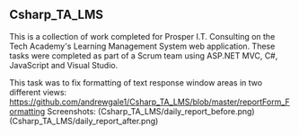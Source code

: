 ## Csharp_TA_LMS

This is a collection of work completed for Prosper I.T. Consulting on the Tech Academy's Learning Management System web application. These tasks were completed as part of a Scrum team using ASP.NET MVC, C#, JavaScript and Visual Studio.

This task was to fix formatting of text response window areas in two different views:
https://github.com/andrewgale1/Csharp_TA_LMS/blob/master/reportForm_Formatting
Screenshots:
(Csharp_TA_LMS/daily_report_before.png)
(Csharp_TA_LMS/daily_report_after.png)
